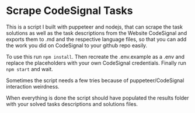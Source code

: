# Scrape CodeSignal Tasks

This is a script I built with puppeteer and nodejs, that can scrape the task solutions as well as the task descriptions from the Website CodeSignal and exports them to .md and the respective language files, so that you can add the work you did on CodeSignal to your github repo easily. 

To use this run `npm install`. 
Then recreate the .env.example as a .env and replace the placeholders with your own CodeSignal credentials. 
Finally run `npm start` and wait. 

Sometimes the script needs a few tries because of puppeteer/CodeSignal interaction weirdness. 

When everything is done the script should have populated the results folder with your solved tasks descriptions and solutions files. 


